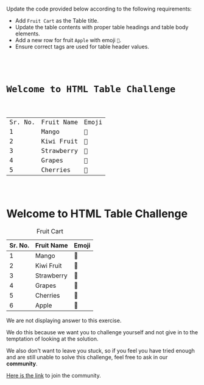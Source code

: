 Update the code provided below
according to the following
requirements:

- Add `Fruit Cart` as the Table title.
- Update the table contents with proper
table headings and table body elements.
- Add a new row for fruit `Apple`
with emoji `🍎`.
- Ensure correct tags are used for
table header values.

<codeblock language="html" type="exercise" testMode="fixedInput" showSolution="false">
<code>
<div class="page">
  <h1>Welcome to HTML Table Challenge</h1>
  <table>
    <tr>
      <td>Sr. No.</td>
      <td>Fruit Name</td>
      <td>Emoji</td>
    </tr>
    <tr>
      <td>1</td>
      <td class="fruit-name">Mango</td>
      <td class="emoji">🥭</td>
    </tr>
    <tr>
      <td>2</td>
      <td class="fruit-name">Kiwi Fruit</td>
      <td class="emoji">🥝</td>
    </tr>
    <tr>
      <td>3</td>
      <td class="fruit-name">Strawberry</td>
      <td class="emoji">🍓</td>
    </tr>
    <tr>
      <td>4</td>
      <td class="fruit-name">Grapes</td>
      <td class="emoji">🍇</td>
    </tr>
    <tr>
      <td>5</td>
      <td class="fruit-name">Cherries</td>
      <td class="emoji">🍒</td>
    </tr>
  </table>
</div>
</code>
<solution>
<div class="page">
  <h1>Welcome to HTML Table Challenge</h1>
  <table>
    <caption>Fruit Cart</caption>
    <thead>
      <tr>
        <th>Sr. No.</th>
        <th>Fruit Name</th>
        <th>Emoji</th>
      </tr>
    </thead>
    <tbody>
      <tr>
        <td>1</td>
        <td class="fruit-name">Mango</td>
        <td class="emoji">🥭</td>
      </tr>
      <tr>
        <td>2</td>
        <td class="fruit-name">Kiwi Fruit</td>
        <td class="emoji">🥝</td>
      </tr>
      <tr>
        <td>3</td>
        <td class="fruit-name">Strawberry</td>
        <td class="emoji">🍓</td>
      </tr>
      <tr>
        <td>4</td>
        <td class="fruit-name">Grapes</td>
        <td class="emoji">🍇</td>
      </tr>
      <tr>
        <td>5</td>
        <td class="fruit-name">Cherries</td>
        <td class="emoji">🍒</td>
      </tr>
      <tr>
        <td>6</td>
        <td class="fruit-name">Apple</td>
        <td class="emoji">🍎</td>
      </tr>
    </tbody>
  </table>
</div>
</solution>
</codeblock>

We are not displaying answer to this exercise.

We do this because we want you to challenge yourself
and
not give in to the temptation of looking at the solution.

We also don't want to leave you stuck, so if you feel
you have tried enough and are still unable to solve
this challenge, feel free to ask in our **community**.

[Here is the link](https://bigbinaryacademy.slack.com/join/shared_invite/zt-23dvxwolx-U9LYYbv4ycmODEA1cbNFgA#/shared-invite/email) to join the community.
